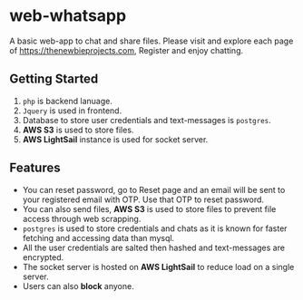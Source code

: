 # web-whatsapp
A basic web-app to chat and share files. Please visit and explore each page of https://thenewbieprojects.com, Register and enjoy chatting.

## Getting Started
1. ````php```` is backend lanuage.
2. ````Jquery```` is used in frontend.
3. Database to store user credentials and text-messages is ````postgres````.
4. **AWS S3** is used to store files.
5. **AWS LightSail** instance is used for socket server.

## Features
- You can reset password, go to Reset page and an email will be sent to your registered email with OTP. Use that OTP to reset password.
- You can also send files, **AWS S3** is used to store files to prevent file access through web scrapping.
- ````postgres```` is used to store credentials and chats as it is known for faster fetching and accessing data than mysql.
- All the user credentials are salted then hashed and text-messages are encrypted.
- The socket server is hosted on **AWS LightSail** to reduce load on a single server.
- Users can also **block** anyone.
